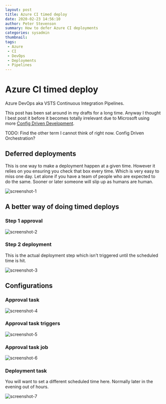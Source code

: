 ```yaml
---
layout: post
title: Azure CI timed deploy
date: 2020-02-23 14:56:10
author: Peter Stevenson
summary: How to defer Azure CI deployments
categories: sysadmin
thumbnail:
tags:
 - Azure
 - CI
 - DevOps
 - Deployments
 - Pipelines
---
```


# Azure CI timed deploy

Azure DevOps aka VSTS Continuous Integration Pipelines.

This post has been sat around in my drafts for a long time. Anyway I thought I best post it before it becomes totally irrelevant due to Microsoft using more [Config Driven Development](https://www.ibm.com/developerworks/library/wa-configdev/index.html). 

TODO: Find the other term I cannot think of right now. Config Driven Orchestration?

## Deferred deployments

This is one way to make a deployment happen at a given time. However it relies on you ensuring you check that box every time. Which is very easy to miss one day. Let alone if you have a team of people who are expected to do the same. Sooner or later someone will slip up as humans are human.

![screenshot-1](/blog/assets/2020-02-23/vsts-screenshot-1.png)

## A better way of doing timed deploys

### Step 1 approval

![screenshot-2](/blog/assets/2020-02-23/vsts-screenshot-2.png)

### Step 2 deployment

This is the actual deployment step which isn't triggered until the scheduled time is hit.

![screenshot-3](/blog/assets/2020-02-23/vsts-screenshot-3.png)

## Configurations

### Approval task

![screenshot-4](/blog/assets/2020-02-23/vsts-screenshot-4.png)

### Approval task triggers

![screenshot-5](/blog/assets/2020-02-23/vsts-screenshot-5.png)

### Approval task job

![screenshot-6](/blog/assets/2020-02-23/vsts-screenshot-6.png)

### Deployment task

You will want to set a different scheduled time here. Normally later in the evening out of hours.

![screenshot-7](/blog/assets/2020-02-23/vsts-screenshot-7.png)